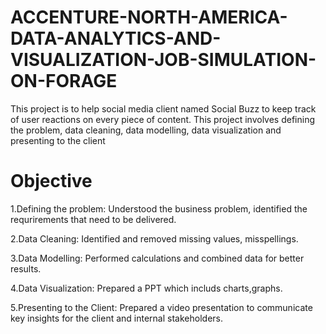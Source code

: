 # ACCENTURE-NORTH-AMERICA-DATA-ANALYTICS-AND-VISUALIZATION-JOB-SIMULATION-ON-FORAGE

This project is to help social media client named Social Buzz to keep track of user reactions on every piece of content. This project involves defining the problem, data cleaning, data modelling, data visualization and presenting to the client

# Objective
1.Defining the problem: Understood the business problem, identified the requrirements that need to be delivered.

2.Data Cleaning: Identified and removed missing values, misspellings.

3.Data Modelling: Performed calculations and combined data for better results.

4.Data Visualization: Prepared a PPT which includs charts,graphs.

5.Presenting to the Client: Prepared a video presentation to communicate key insights for the client and internal stakeholders.
